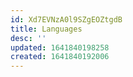```yaml
---
id: Xd7EVNzA0l9SZgEOZtgdB
title: Languages
desc: ''
updated: 1641840198258
created: 1641840192006
---
```


